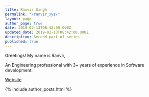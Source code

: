 ```yaml
---
title: Ranvir Singh
permalink: "/ranvir_xyz/"
layout: page
author_page: true
date: 2019-02-13T08:42:00.000Z
updated_date: 2019-02-13T08:42:00.000Z
description: Second part of series
published: true
---
```


Greetings! My name is Ranvir,

An Engineering professional with 3+ years of experience in Software development.

[Website](https://ranvir.xyz/blog)

{% include author_posts.html %}
